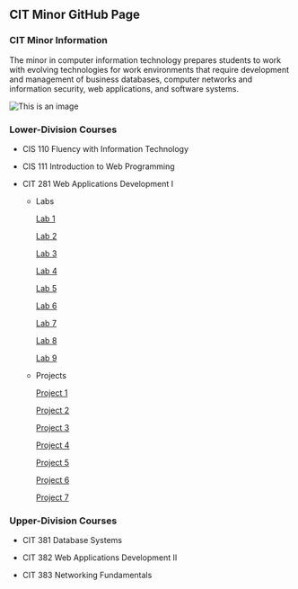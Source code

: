 ## CIT Minor GitHub Page

### CIT Minor Information
The minor in computer information technology prepares students to work with evolving technologies for work environments that require development and management of business databases, computer networks and information security, web applications, and software systems.

![This is an image](https://images.unsplash.com/photo-1542903660-eedba2cda473?ixlib=rb-1.2.1&ixid=MnwxMjA3fDB8MHxwaG90by1wYWdlfHx8fGVufDB8fHx8&auto=format&fit=crop&w=2070&q=80)

### Lower-Division Courses

- CIS 110 Fluency with Information Technology

- CIS 111 Introduction to Web Programming

- CIT 281 Web Applications Development I
  - Labs
  
    [Lab 1](https://sierrabakerr.github.io/cit281-lab1/)
    
    [Lab 2](https://sierrabakerr.github.io/cit281-lab2/)
    
    [Lab 3](https://sierrabakerr.github.io/cit281-lab3/)
    
    [Lab 4](https://sierrabakerr.github.io/cit281-lab4/)

    [Lab 5](https://sierrabakerr.github.io/cit281-lab5/)

    [Lab 6](https://sierrabakerr.github.io/cit281-lab6/)

    [Lab 7](https://sierrabakerr.github.io/cit281-lab7/)
    
    [Lab 8](https://sierrabakerr.github.io/cit281-lab8/)
    
    [Lab 9](https://sierrabakerr.github.io/cit281-lab9/)

  - Projects
  
    [Project 1](https://sierrabakerr.github.io/cit281-p1/)
    
    [Project 2](https://sierrabakerr.github.io/cit281-p2/)
    
    [Project 3](https://sierrabakerr.github.io/cit281-p3/)
    
    [Project 4](https://sierrabakerr.github.io/cit281-p4/)
    
    [Project 5](https://sierrabakerr.github.io/cit281-p5/)
    
    [Project 6](https://sierrabakerr.github.io/cit281-p6/)
    
    [Project 7](https://sierrabakerr.github.io/cit281-p7/)
    
### Upper-Division Courses

- CIT 381 Database Systems

- CIT 382 Web Applications Development II

- CIT 383 Networking Fundamentals
